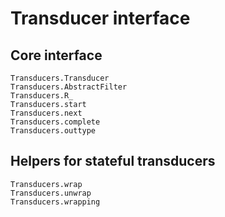 # Transducer interface

## Core interface

```@docs
Transducers.Transducer
Transducers.AbstractFilter
Transducers.R_
Transducers.start
Transducers.next
Transducers.complete
Transducers.outtype
```

## Helpers for stateful transducers

```@docs
Transducers.wrap
Transducers.unwrap
Transducers.wrapping
```
